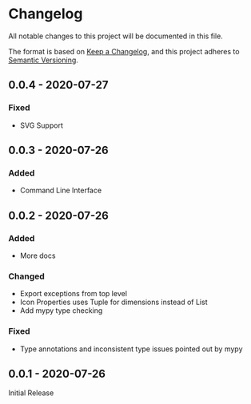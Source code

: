 # Changelog

All notable changes to this project will be documented in this file.

The format is based on [Keep a Changelog](https://keepachangelog.com/en/1.0.0/),
and this project adheres to [Semantic Versioning](https://semver.org/spec/v2.0.0.html).

## 0.0.4 - 2020-07-27

### Fixed
- SVG Support

## 0.0.3 - 2020-07-26

### Added
- Command Line Interface

## 0.0.2 - 2020-07-26

### Added
- More docs

### Changed
- Export exceptions from top level
- Icon Properties uses Tuple for dimensions instead of List
- Add mypy type checking

### Fixed
- Type annotations and inconsistent type issues pointed out by mypy

## 0.0.1 - 2020-07-26

Initial Release